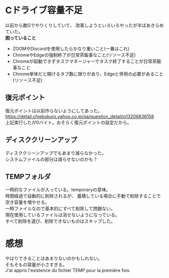 # Cドライブ容量不足  
以前から数Gでやりくりしていて、
改善しようといろいろやったが半ばあきらめていた。  
**困っていること**
* ZOOMやDiscordを使用したらかなり重いこと(一番はこれ)  
* ChromeやEdgeの強制終了が日常茶飯事なこと(リソース不足)  
* Chromeが起動できずタスクマネージャーでタスク終了することが日常茶飯事なこと  
* Chrome単体だと開けるタブ数に限りがあり、Edgeと併用の必要があること(リソース不足)  

## 復元ポイント  
復元ポイントは以前作らないようにしてあった。  
https://detail.chiebukuro.yahoo.co.jp/qa/question_detail/q13206836158  
上記実行したが0バイト。おそらく復元ポイントの設定だから。

## ディスククリーンアップ  
ディスククリーンアップでもあまり減らなかった。  
システムファイルの部分は減らせないのかも？  

## TEMPフォルダ  
一時的なファイルが入っている。temporaryの意味。  
時間経過で自動的に削除されるが、
蓄積している場合に手動で削除することで空き容量を増やせる。  
一時ファイルなので基本的にすべて削除して問題ない。  
現在使用しているファイルは消せないようになっている。  
すべて削除を選び、削除できないものはスキップした。  

# 感想  
やはりできることはあまりないのかもしれない。  
そもそもの容量が小さすぎる。  
J'ai appris l'existence du fichier TEMP pour la première fois.